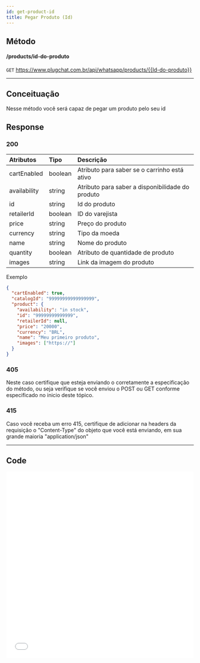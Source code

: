 ```yaml
---
id: get-product-id
title: Pegar Produto (Id)
---
```


## Método

#### /products/id-do-produto

`GET` https://www.plugchat.com.br/api/whatsapp/products/{{Id-do-produto}}

---

## Conceituação

Nesse método você será capaz de pegar um produto pelo seu id

## Response

### 200

| Atributos    | Tipo    | Descrição                                        |
| :----------- | :------ | :----------------------------------------------- |
| cartEnabled  | boolean | Atributo para saber se o carrinho está ativo     |
| availability | string  | Atributo para saber a disponibilidade do produto |
| id           | string  | Id do produto                                    |
| retailerId   | boolean | ID do varejista                                  |
| price        | string  | Preço do produto                                 |
| currency     | string  | Tipo da moeda                                    |
| name         | string  | Nome do produto                                  |
| quantity     | boolean | Atributo de quantidade de produto                |
| images       | string  | Link da imagem do produto                        |

Exemplo

```json
{
  "cartEnabled": true,
  "catalogId": "99999999999999999",
  "product": {
    "availability": "in stock",
    "id": "99999999999999",
    "retailerId": null,
    "price": "20000",
    "currency": "BRL",
    "name": "Meu primeiro produto",
    "images": ["https://"]
  }
}
```

### 405

Neste caso certifique que esteja enviando o corretamente a especificação do método, ou seja verifique se você enviou o POST ou GET conforme especificado no inicio deste tópico.

### 415

Caso você receba um erro 415, certifique de adicionar na headers da requisição o "Content-Type" do objeto que você está enviando, em sua grande maioria "application/json"

---

## Code

<iframe src="//api.apiembed.com/?source=https://raw.githubusercontent.com/fourpixelit/plug-chat-docs/main/json-examples/get-product-id.json&targets=all" frameborder="0" scrolling="no" width="100%" height="500px" seamless></iframe>
